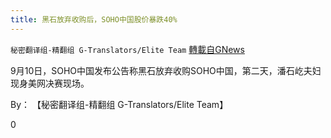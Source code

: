 ```yaml
---
title: 黑石放弃收购后，SOHO中国股价暴跌40%
---
```

`秘密翻译组-精翻组 G-Translators/Elite Team` [轉載自GNews](https://gnews.org/zh-hans/1545469/)

9月10日，SOHO中国发布公告称黑石放弃收购SOHO中国，第二天，潘石屹夫妇现身美网决赛现场。

By： 【秘密翻译组-精翻组 G-Translators/Elite Team】

0
